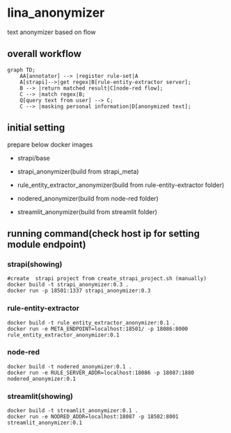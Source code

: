 # lina_anonymizer
text anonymizer based on flow

## overall workflow
```mermaid
graph TD;
    AA[annotator] --> |register rule-set|A
    A[strapi]-->|get regex|B[rule-entity-extractor server];
    B --> |return matched result|C[node-red flow];
    C --> |match regex|B;
    Q[query text from user] --> C;
    C --> |masking personal information|D[anonymized text];
```

## initial setting
prepare below docker images

- strapi/base

- strapi_anonymizer(build from strapi_meta)

- rule_entity_extractor_anonymizer(build from rule-entity-extractor folder)

- nodered_anonymizer(build from node-red folder)

- streamlit_anonymizer(build from streamlit folder)

## running command(check host ip for setting module endpoint)

### strapi(showing)
    #create  strapi project from create_strapi_project.sh (manually)
    docker build -t strapi_anonymizer:0.3 .
    docker run -p 18501:1337 strapi_anonymizer:0.3
    
### rule-entity-extractor
    docker build -t rule_entity_extractor_anonymizer:0.1 .
    docker run -e META_ENDPOINT=localhost:18501/ -p 18086:8000 rule_entity_extractor_anonymizer:0.1 
    
### node-red
    docker build -t nodered_anonymizer:0.1 .
    docker run -e RULE_SERVER_ADDR=localhost:18086 -p 18087:1880 nodered_anonymizer:0.1

### streamlit(showing)
    docker build -t streamlit_anonymizer:0.1 .
    docker run -e NODRED_ADDR=localhost:18087 -p 18502:8001 streamlit_anonymizer:0.1

